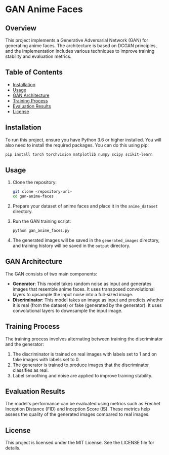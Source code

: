 # GAN Anime Faces

## Overview
This project implements a Generative Adversarial Network (GAN) for generating anime faces. The architecture is based on DCGAN principles, and the implementation includes various techniques to improve training stability and evaluation metrics.

## Table of Contents
- [Installation](#installation)
- [Usage](#usage)
- [GAN Architecture](#gan-architecture)
- [Training Process](#training-process)
- [Evaluation Results](#evaluation-results)
- [License](#license)

## Installation
To run this project, ensure you have Python 3.6 or higher installed. You will also need to install the required packages. You can do this using pip:

```bash
pip install torch torchvision matplotlib numpy scipy scikit-learn
```

## Usage
1. Clone the repository:
   ```bash
   git clone <repository-url>
   cd gan-anime-faces
   ```

2. Prepare your dataset of anime faces and place it in the `anime_dataset` directory.

3. Run the GAN training script:
   ```bash
   python gan_anime_faces.py
   ```

4. The generated images will be saved in the `generated_images` directory, and training history will be saved in the `output` directory.

## GAN Architecture
The GAN consists of two main components:
- **Generator**: This model takes random noise as input and generates images that resemble anime faces. It uses transposed convolutional layers to upsample the input noise into a full-sized image.
- **Discriminator**: This model takes an image as input and predicts whether it is real (from the dataset) or fake (generated by the generator). It uses convolutional layers to downsample the input image.

## Training Process
The training process involves alternating between training the discriminator and the generator:
1. The discriminator is trained on real images with labels set to 1 and on fake images with labels set to 0.
2. The generator is trained to produce images that the discriminator classifies as real.
3. Label smoothing and noise are applied to improve training stability.

## Evaluation Results
The model's performance can be evaluated using metrics such as Frechet Inception Distance (FID) and Inception Score (IS). These metrics help assess the quality of the generated images compared to real images.

## License
This project is licensed under the MIT License. See the LICENSE file for details.